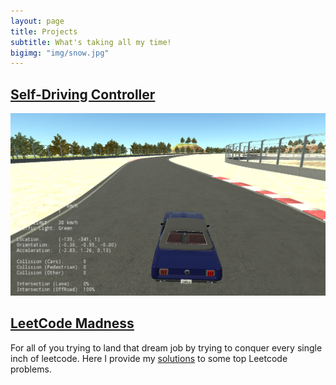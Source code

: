 ```yaml
---
layout: page
title: Projects
subtitle: What's taking all my time!
bigimg: "img/snow.jpg"
---
```


<link rel="stylesheet" type="text/css" media="all" href="../css/video.css" />

## [Self-Driving Controller](projects/Carla_Controller/Controller.md)

<img src="projects/Carla_Controller/carla_sim.png" alt="Carla_Sim" class="img-container"/>


## [LeetCode Madness](projects/programming_problems/problems.md)

   For all of you trying to land that dream job by trying to conquer every single inch of leetcode. Here I provide my [solutions](projects/programming_problems/problems.md) to some top Leetcode problems.